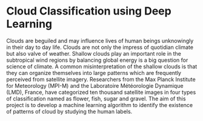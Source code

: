 # Cloud Classification using Deep Learning
Clouds are beguiled and may influence lives of human beings unknowingly in their day to day life. Clouds are not only the impress of quotidian climate but also valve of weather. Shallow clouds play an important role in the subtropical wind regions by balancing global energy is a big question for science of climate. A common misinterpretation of the shallow clouds is that they can organize themselves into large patterns which are frequently perceived from satellite imagery. Researchers from the Max Planck Institute for Meteorology (MPI-M) and the Laboratoire Météorologie Dynamique (LMD), France, have categorized ten thousand satellite images in four types of classification named as flower, fish, sugar and gravel. The aim of this project is to develop a machine learning algorithm to identify the existence of patterns of cloud by studying the human labels. 
